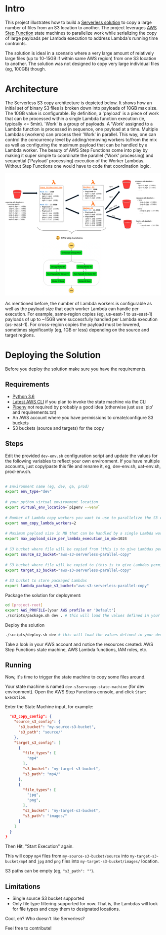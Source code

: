 # Intro

This project illustrates how to build a [Serverless solution](https://aws.amazon.com/serverless/) to copy a large number of files from an S3 location to another. The project leverages [AWS Step Function](https://aws.amazon.com/step-functions/) state machines to parallelize work while serializing the copy of large payloads per Lambda execution to address Lambda's running time contraints. 

The solution is ideal in a scenario where a very large amount of relatively large files (up to 10-15GB if within same AWS region) from one S3 location to another. The solution was not designed to copy very large individual files (eg, 100GB) though.

# Architecture

The Serverless S3 copy architecture is depicted below. It shows how an initial set of binary S3 files is broken down into payloads of 10GB max size. The 10GB value is configurable. By definition, a 'payload' is a piece of work that can be processed within a single Lambda function execution (ie, typically <= 5min). 'Work' is a group of payloads. A 'Work' assigned to a Lambda function is processed in sequence, one payload at a time. Multiple Lambdas (workers) can process their 'Work' in parallel. This way, one can control the concurrency level by adding/removing workers to/from the mix as well as configuring the maximum payload that can be handled by a Lambda worker. The beauty of AWS Step Functions come into play by making it super simple to coordinate the parallel ('Work' processing) and sequential ('Payload' processing) execution of the Worker Lambdas. Without Step Functions one would have to code that coordination logic. 

![Alt text](docs/serverless-parallel-s3-copy.png?raw=true "Serverless Parallel S3 Copy")

As mentioned before, the number of Lambda workers is configurable as well as the payload size that each worker Lambda can handle per execution. For example, same-region copies (eg, us-east-1 to us-east-1) payloads of up to ~15GB were successfully handled per Lambda execution (us-east-1). For cross-region copies the payload must be lowered, sometimes significantly (eg, 1GB or less) depending on the source and target regions. 


# Deploying the Solution

Before you deploy the solution make sure you have the requirements.

## Requirements

* [Python 3.6](https://www.python.org/downloads/)
* [Latest AWS CLI](https://aws.amazon.com/cli/) if you plan to invoke the state machine via the CLI
* [Pipenv](https://github.com/pypa/pipenv) not required by probably a good idea (otherwise just use 'pip' and requirements.txt)
* An AWS account where you have permissions to create/configure S3 buckets
* S3 buckets (source and targets) for the copy


## Steps

Edit the provided ```dev-env.sh``` configuration script and update the values for the following variables to reflect your own environment. If you have multiple accounts, just copy/paste this file and rename it, eg, dev-env.sh, uat-env.sh, prod-env.sh.

```bash

# Environment name (eg, dev, qa, prod)
export env_type="dev"

# your python virtual environment location
export virtual_env_location=`pipenv --venv`

# Number of Lambda copy workers you want to use to parallelize the S3 copy work. You *must* edit the cloudformation template cfn_template.yaml to manually add or remove workers to/from the Step Functions. I know, this is sad and one can use Troposphere to automate that. Give me time and I'll do it ;)
export num_copy_lambda_workers=2

# Maximum payload size in MB that can be handled by a single Lambda worker execution (think in terms of how much can be copied by Lambda given your use case, eg, same-region, cross-region). For reference: Same-region => ~10-15GB, Cross-region: 1GB?
export max_payload_size_per_lambda_execution_in_mb=1024

# S3 bucket where file will be copied from (this is to give Lambdas permission access to the bucket)
export source_s3_bucket="aws-s3-serverless-parallel-copy"

# S3 bucket where file will be copied to (this is to give Lambdas permission access to the bucket - if you plan to use more target buckets, you'll have to add access manually)
export target_s3_bucket="aws-s3-serverless-parallel-copy"

# S3 bucket to store packaged Lambdas
export lambda_package_s3_bucket="aws-s3-serverless-parallel-copy"
```

Package the solution for deployment:

```bash
cd [project-root]
export AWS_PROFILE=[your AWS profile or 'Default']
./scripts/package.sh dev . # this will load the values defined in your dev-env.sh and package the solution artifact in S3
```

Deploy the solution

```bash
./scripts/deploy.sh dev # this will load the values defined in your dev-env.sh and deploy the solution
```

Take a look in your AWS account and notice the resources created: AWS Step Functions state machine, AWS Lambda functions, IAM roles, etc. 

## Running

Now, it's time to trigger the state machine to copy some files around.

Your state machine is named ```dev-s3servcopy-state-machine``` (for dev environment). Open the AWS Step Functions console, and click ```Start Execution```.

Enter the State Machine input, for example:

```json
  "s3_copy_config": {
    "source_s3_config": {
      "s3_bucket": "my-source-s3-bucket",
      "s3_path": "source/"
    },
    "target_s3_config": [
      {
        "file_types": [
          "mp4"
        ],
        "s3_bucket": "my-target-s3-bucket",
        "s3_path": "mp4/"
      },
      {
        "file_types": [
          "jpg",
          "png",
        ],
        "s3_bucket": "my-target-s3-bucket",
        "s3_path": "images/"
      }      
    ]
  }
}
```

Then Hit, "Start Execution" again.

This will copy ```mp4``` files from ```my-source-s3-bucket/source``` into ```my-target-s3-bucket/mp4``` and ```jpg``` and ```png``` files into ```my-target-s3-bucket/images/``` location.

S3 paths can be empty (eg, ```"s3_path": ""```).

## Limitations

* Single source S3 bucket supported
* Only file type filtering supported for now. That is, the Lambdas will look for file types and copy them to designated locations.


Cool, eh? Who doesn't like Serverless? 

Feel free to contribute!
